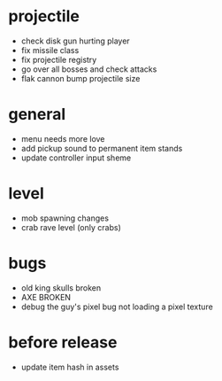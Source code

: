 # projectile

* check disk gun hurting player
* fix missile class
* fix projectile registry
* go over all bosses and check attacks
* flak cannon bump projectile size

# general

* menu needs more love
* add pickup sound to permanent item stands
* update controller input sheme

# level

* mob spawning changes
* crab rave level (only crabs)

# bugs

* old king skulls broken
* AXE BROKEN
* debug the guy's pixel bug not loading a pixel texture

# before release

* update item hash in assets